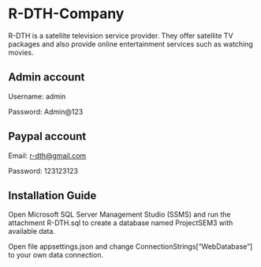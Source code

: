 # R-DTH-Company

R-DTH is a satellite television service provider. They offer satellite TV packages and also provide online entertainment services such as watching movies.
 
## Admin account
 
Username: admin

Password: Admin@123

## Paypal account

Email: r-dth@gmail.com

Password: 123123123

## Installation Guide

Open Microsoft SQL Server Management Studio (SSMS) and run the attachment R-DTH.sql to create a database named ProjectSEM3 with available data.

Open file appsettings.json and change ConnectionStrings[“WebDatabase”] to your own data connection.
